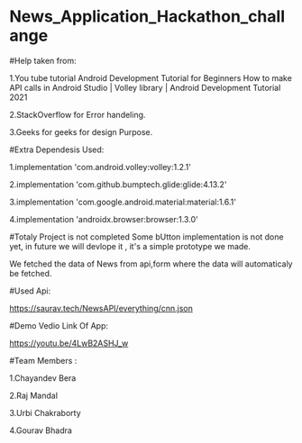 # News_Application_Hackathon_challange

#Help taken from:

1.You tube tutorial
Android Development Tutorial for Beginners
How to make API calls in Android Studio | Volley library | Android Development Tutorial 2021

2.StackOverflow for Error handeling.

3.Geeks for geeks for design Purpose.

#Extra Dependesis Used:

1.implementation 'com.android.volley:volley:1.2.1'

2.implementation 'com.github.bumptech.glide:glide:4.13.2'

3.implementation 'com.google.android.material:material:1.6.1'

4.implementation 'androidx.browser:browser:1.3.0'

#Totaly Project is not completed Some bUtton implementation is not done yet, in future we will devlope it , it's a simple prototype we made.

We fetched the data of News from api,form where the data will automaticaly be fetched.

#Used Api:

https://saurav.tech/NewsAPI/everything/cnn.json

#Demo Vedio Link Of App:

https://youtu.be/4LwB2ASHJ_w

#Team Members :

1.Chayandev Bera

2.Raj Mandal

3.Urbi Chakraborty

4.Gourav Bhadra
